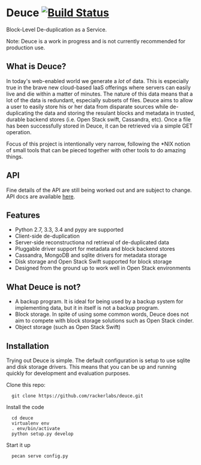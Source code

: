 Deuce [![Build Status](https://api.travis-ci.org/rackerlabs/deuce.png)](https://travis-ci.org/rackerlabs/deuce)
=====

Block-Level De-duplication as a Service. 

Note: Deuce is a work in progress and is not currently recommended for production use.

What is Deuce?
--------------
In today's web-enabled world we generate a *lot* of data. This is especially true in the brave new cloud-based IaaS offerings where servers can easily live and die within a matter of minutes. The nature of this data means that a lot of the data is redundant, especially subsets of files. Deuce aims to allow a user to easily store his or her data from disparate sources while de-duplicating the data and storing the resulant blocks and metadata in trusted, durable backend stores (i.e. Open Stack swift, Cassandra, etc). Once a file has been successfully stored in Deuce, it can be retrieved via a simple GET operation. 

Focus of this project is intentionally very narrow, following the *NIX notion of small tools that can be pieced together with other tools to do amazing things.

API
---

Fine details of the API are still being worked out and are subject to change. API docs are available [here](http://docs.deuce.apiary.io).

Features
--------
 * Python 2.7, 3.3, 3.4 and pypy are supported
 * Client-side de-duplication
 * Server-side reconstructiona nd retrieval of de-duplicated data
 * Pluggable driver support for metadata and block backend stores
 * Cassandra, MongoDB and sqlite drivers for metadata storage
 * Disk storage and Open Stack Swift supported for block storage
 * Designed from the ground up to work well in Open Stack environments

What Deuce is not?
------------------
 * A backup program. It is ideal for being used by a backup system for implementing data, but it in itself is not a backup program. 
 * Block storage. In spite of using some common words, Deuce does not aim to compete with block storage solutions such as Open Stack cinder.
 * Object storage (such as Open Stack Swift)


Installation
------------
Trying out Deuce is simple. The default configuration is setup to use sqlite and disk storage drivers. This means that you can be up and running quickly for development and evaluation purposes. 


Clone this repo: 

```
  git clone https://github.com/rackerlabs/deuce.git
```

Install the code

```
  cd deuce
  virtualenv env
  . env/bin/activate
  python setup.py develop
```

Start it up

```
  pecan serve config.py
```
